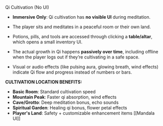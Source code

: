Qi Cultivation (No UI)
- **Immersive Only**: Qi cultivation has **no visible UI** during meditation.
    
- The player sits and meditates in a peaceful room or their own land.
    
- Potions, pills, and tools are accessed through clicking a **table/altar**, which opens a small inventory UI.
    
- The actual growth in Qi happens **passively over time**, including offline when the player logs out  if they’re cultivating in a safe space.
    
- Visual or audio effects (like pulsing aura, glowing breath, wind effects) indicate Qi flow and progress instead of numbers or bars.

**CULTIVATION LOCATION BENEFITS:**
- **Basic Room**: Standard cultivation speed
- **Mountain Peak**: Faster qi absorption, wind effects
- **Cave/Grotto**: Deep meditation bonus, echo sounds
- **Spiritual Garden**: Healing qi bonus, flower petal effects
- **Player's Land**: Safety + customizable enhancement items
[[Mandala UI]]